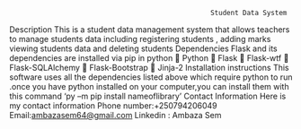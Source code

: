                                                       Student Data System
Description
This is a student data management system that allows teachers to manage students data including registering students , adding marks viewing students data and deleting students 
Dependencies
Flask and its dependencies are installed via pip in python
	Python
	Flask
	Flask-wtf
	Flask-SQLAlchemy
	Flask-Bootstrap
	Jinja-2
Installation instructions
This software uses all the dependencies listed above which require python to run .once you have python installed on your computer,you can install them with this command ‘py –m pip install nameoflibrary’
Contact Information
Here is my contact information
Phone number:+250794206049
Email:ambazasem64@gmail.com
Linkedin : Ambaza Sem
